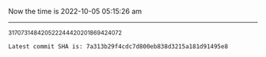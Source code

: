 Now the time is 2022-10-05 05:15:26 am

---

<small>317073148420522244420201869424072</small>

```txt
Latest commit SHA is: 7a313b29f4cdc7d800eb838d3215a181d91495e8
```
